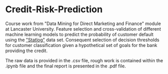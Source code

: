 # Credit-Risk-Prediction

Course work from "Data Mining for Direct Marketing and Finance" module at Lancaster University. Feature selection and cross-validation of different machine learning models to predict the probability of customer default using the ["Statlog"](https://archive.ics.uci.edu/ml/datasets/Statlog+%28German+Credit+Data%29) data set. Consequent selection of decision thresholds for customer classification given a hypothetical set of goals for the bank providing the credit.

The raw data is provided in the .csv file, rough work is contained within the .ipynb file and the final report is presented in the .pdf file.